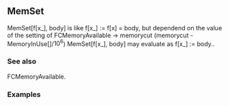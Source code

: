 ##  MemSet 

MemSet[f[x_], body] is like f[x_] := f[x] = body, but dependend on the value of the setting of FCMemoryAvailable -> memorycut (memorycut - MemoryInUse[]/$10^6$) MemSet[f[x_], body] may evaluate as f[x_] := body..

###  See also 

FCMemoryAvailable.

###  Examples 